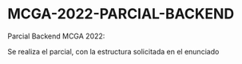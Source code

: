 # MCGA-2022-PARCIAL-BACKEND

Parcial Backend MCGA 2022:

Se realiza el parcial, con la estructura solicitada en el enunciado
